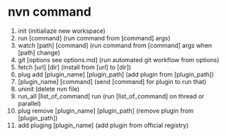 # nvn command
1. init (initialiaze new workspace)
2. run [command] (run command from [command] args)
3. watch [path] [command] (run command from [command] args when [path] change)
4. git [options see options.md] (run automated git workflow from options)
5. fetch [url] [dir] (install from [url] to [dir])
6. plug add [plugin_name] [plugin_path] (add plugin from [plugin_path])
7. [plugin_name] [command] (send [command] for plugin to run that)
8. uninit (delete nvn file)
9. run_all [list_of_command] run (run [list_of_command] on thread or parallel)
10. plug remove [plugin_name] [plugin_path] (remove plugin from [plugin_path])
11. add pluging [plugin_name] (add plugin from official registry)